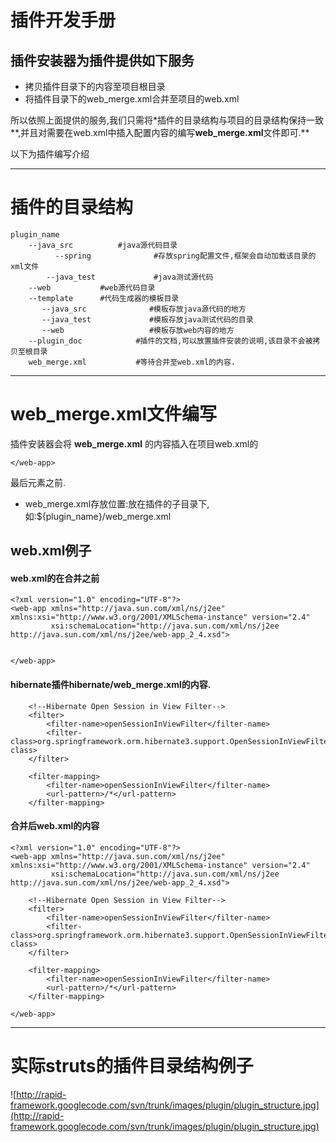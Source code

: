

# 插件开发手册 #

## 插件安装器为插件提供如下服务 ##
  * 拷贝插件目录下的内容至项目根目录
  * 将插件目录下的web\_merge.xml合并至项目的web.xml


所以依照上面提供的服务,我们只需将\*插件的目录结构与项目的目录结构保持一致**,并且对需要在web.xml中插入配置内容的编写**web\_merge.xml**文件即可.**

以下为插件编写介绍

---

# 插件的目录结构 #
```
plugin_name
	--java_src			#java源代码目录
	      --spring    			#存放spring配置文件,框架会自动加载该目录的xml文件 
        --java_test             #java测试源代码
	--web			#web源代码目录
	--template		#代码生成器的模板目录
	   --java_src	           #模板存放java源代码的地方
	   --java_test	           #模板存放java测试代码的目录
	   --web                   #模板存放web内容的地方
	--plugin_doc	        #插件的文档,可以放置插件安装的说明,该目录不会被拷贝至根目录
	web_merge.xml	        #等待合并至web.xml的内容.
```


---

# web\_merge.xml文件编写 #
插件安装器会将 **web\_merge.xml** 的内容插入在项目web.xml的
```
</web-app>
```
最后元素之前.
  * web\_merge.xml存放位置:放在插件的子目录下,如:${plugin\_name}/web\_merge.xml

## web.xml例子 ##
#### web.xml的在合并之前 ####
```
<?xml version="1.0" encoding="UTF-8"?>
<web-app xmlns="http://java.sun.com/xml/ns/j2ee" xmlns:xsi="http://www.w3.org/2001/XMLSchema-instance" version="2.4"
		 xsi:schemaLocation="http://java.sun.com/xml/ns/j2ee http://java.sun.com/xml/ns/j2ee/web-app_2_4.xsd">


</web-app>
```

#### hibernate插件hibernate/web\_merge.xml的内容. ####
```
	<!--Hibernate Open Session in View Filter-->
	<filter>
		<filter-name>openSessionInViewFilter</filter-name>
		<filter-class>org.springframework.orm.hibernate3.support.OpenSessionInViewFilter</filter-class>
	</filter>
	
	<filter-mapping>
		<filter-name>openSessionInViewFilter</filter-name>
		<url-pattern>/*</url-pattern>
	</filter-mapping>
```

#### 合并后web.xml的内容 ####
```
<?xml version="1.0" encoding="UTF-8"?>
<web-app xmlns="http://java.sun.com/xml/ns/j2ee" xmlns:xsi="http://www.w3.org/2001/XMLSchema-instance" version="2.4"
		 xsi:schemaLocation="http://java.sun.com/xml/ns/j2ee http://java.sun.com/xml/ns/j2ee/web-app_2_4.xsd">

	<!--Hibernate Open Session in View Filter-->
	<filter>
		<filter-name>openSessionInViewFilter</filter-name>
		<filter-class>org.springframework.orm.hibernate3.support.OpenSessionInViewFilter</filter-class>
	</filter>
	
	<filter-mapping>
		<filter-name>openSessionInViewFilter</filter-name>
		<url-pattern>/*</url-pattern>
	</filter-mapping>

</web-app>
```


---

# 实际struts的插件目录结构例子 #
![http://rapid-framework.googlecode.com/svn/trunk/images/plugin/plugin_structure.jpg](http://rapid-framework.googlecode.com/svn/trunk/images/plugin/plugin_structure.jpg)
